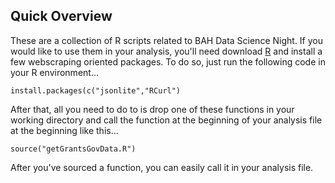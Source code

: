 ## Quick Overview
These are a collection of R scripts related to BAH Data Science Night. If you would like to use them in your analysis, you'll need download [R](http://cran.r-project.org/) and install a few webscraping oriented packages. To do so, just run the following code in your R environment...

`install.packages(c("jsonlite","RCurl")`

After that, all you need to do to is drop one of these functions in your working directory and call the function at the beginning of your analysis file at the beginning like this...

`source("getGrantsGovData.R")`

After you've sourced a function, you can easily call it in your analysis file.
